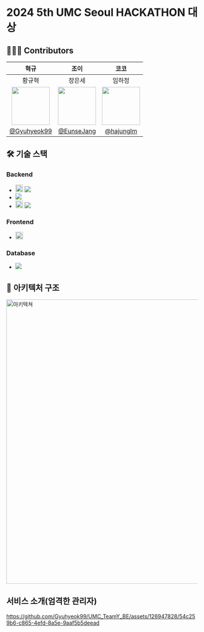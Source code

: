 # 2024 5th UMC Seoul HACKATHON 대상

## 🧑🏻‍💻 Contributors
|혁규|조이|코코|
|:-:|:-:|:-:|
|황규혁|장은세|임하정|
|<img src="https://github.com/umc-hackathon-Y/Y-Server/assets/113760409/22148297-a7db-4abd-86cf-952e35e1be61" width="100px" />|<img src="https://github.com/umc-hackathon-Y/Y-Server/assets/113760409/db3d50c5-ff1d-457f-87a1-fe08518d7253" width="100px" />|<img src="https://github.com/umc-hackathon-Y/Y-Server/assets/113760409/a9ee4bf4-73ca-44d3-803e-b293a092ea05" width="100px" />|
|[@Gyuhyeok99](https://github.com/Gyuhyeok99)|[@EunseJang](https://github.com/EunseJang)|[@hajungIm](https://github.com/hajungIm)


## 🛠️ 기술 스택
### Backend

- <img src="https://img.shields.io/badge/springboot-6DB33F?style=for-the-badge&logo=springboot&logoColor=white" height="20px"> <img src="https://img.shields.io/badge/Spring Data JPA-6DB33F?style=flat-square&logo=&logoColor=white"/>
- <img src="https://img.shields.io/badge/Intellij IDEA-0052CC?style=flat-square&logo=Intellij IDEA&logoColor=white"/>
- <img src="https://img.shields.io/badge/swagger-85EA2D?style=for-the-badge&logo=swagger&logoColor=white" height="20px"> <img src="https://img.shields.io/badge/Postman-FF6C37?style=flat-square&logo=Postman&logoColor=white"/>

### Frontend

- <img src="https://img.shields.io/badge/android-34A853?style=for-the-badge&logo=android&logoColor=white" height="20px">

### Database

- <img src="https://img.shields.io/badge/MySQL-4479A1?style=flat-square&logo=MySQL&logoColor=white"/>


## 📌 아키텍처 구조

<img width="748" alt="아키텍쳐" src="https://github.com/umc-hackathon-Y/Y-Server/assets/126947828/6ee42964-4a89-4b03-ba03-08f45487d757">

## 서비스 소개(엄격한 관리자)

https://github.com/Gyuhyeok99/UMC_TeamY_BE/assets/126947828/54c259b6-c865-4efd-8a5e-9aaf5b5deead
